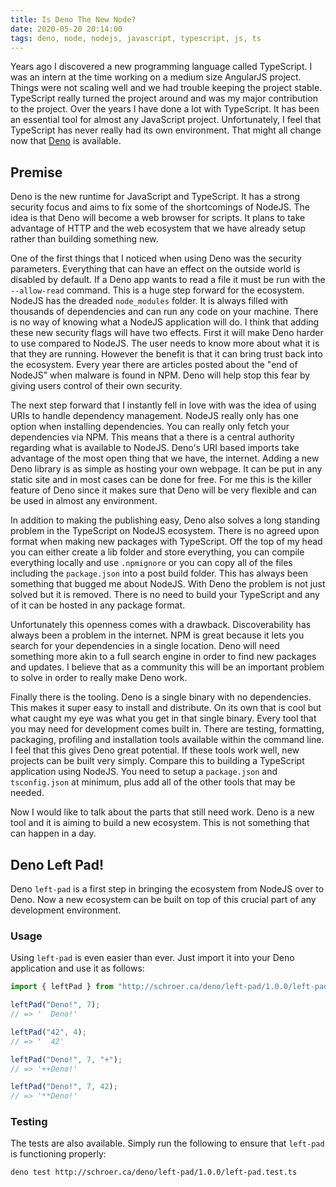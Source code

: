 ```yaml
---
title: Is Deno The New Node?
date: 2020-05-20 20:14:00
tags: deno, node, nodejs, javascript, typescript, js, ts
---
```


Years ago I discovered a new programming language called TypeScript. I was an intern at the time working on a medium size AngularJS project. Things were not scaling well and we had trouble keeping the project stable. TypeScript really turned the project around and was my major contribution to the project. Over the years I have done a lot with TypeScript. It has been an essential tool for almost any JavaScript project. Unfortunately, I feel that TypeScript has never really had its own environment. That might all change now that [Deno](https://deno.land/) is available.

<!-- more -->

## Premise

Deno is the new runtime for JavaScript and TypeScript. It has a strong security focus and aims to fix some of the shortcomings of NodeJS. The idea is that Deno will become a web browser for scripts. It plans to take advantage of HTTP and the web ecosystem that we have already setup rather than building something new.

One of the first things that I noticed when using Deno was the security parameters. Everything that can have an effect on the outside world is disabled by default. If a Deno app wants to read a file it must be run with the `--allow-read` command. This is a huge step forward for the ecosystem. NodeJS has the dreaded `node_modules` folder. It is always filled with thousands of dependencies and can run any code on your machine. There is no way of knowing what a NodeJS application will do. I think that adding these new security flags will have two effects. First it will make Deno harder to use compared to NodeJS. The user needs to know more about what it is that they are running. However the benefit is that it can bring trust back into the ecosystem. Every year there are articles posted about the "end of NodeJS" when malware is found in NPM. Deno will help stop this fear by giving users control of their own security.

The next step forward that I instantly fell in love with was the idea of using URIs to handle dependency management. NodeJS really only has one option when installing dependencies. You can really only fetch your dependencies via NPM. This means that a there is a central authority regarding what is available to NodeJS. Deno's URI based imports take advantage of the most open thing that we have, the internet. Adding a new Deno library is as simple as hosting your own webpage. It can be put in any static site and in most cases can be done for free. For me this is the killer feature of Deno since it makes sure that Deno will be very flexible and can be used in almost any environment.

In addition to making the publishing easy, Deno also solves a long standing problem in the TypeScript on NodeJS ecosystem. There is no agreed upon format when making new packages with TypeScript. Off the top of my head you can either create a lib folder and store everything, you can compile everything locally and use `.npmignore` or you can copy all of the files including the `package.json` into a post build folder. This has always been something that bugged me about NodeJS. With Deno the problem is not just solved but it is removed. There is no need to build your TypeScript and any of it can be hosted in any package format.

Unfortunately this openness comes with a drawback. Discoverability has always been a problem in the internet. NPM is great because it lets you search for your dependencies in a single location. Deno will need something more akin to a full search engine in order to find new packages and updates. I believe that as a community this will be an important problem to solve in order to really make Deno work.

Finally there is the tooling. Deno is a single binary with no dependencies. This makes it super easy to install and distribute. On its own that is cool but what caught my eye was what you get in that single binary. Every tool that you may need for development comes built in. There are testing, formatting, packaging, profiling and installation tools available within the command line. I feel that this gives Deno great potential. If these tools work well, new projects can be built very simply. Compare this to building a TypeScript application using NodeJS. You need to setup a `package.json` and `tsconfig.json` at minimum, plus add all of the other tools that may be needed.

Now I would like to talk about the parts that still need work. Deno is a new tool and it is aiming to build a new ecosystem. This is not something that can happen in a day.

## Deno Left Pad!

Deno `left-pad` is a first step in bringing the ecosystem from NodeJS over to Deno. Now a new ecosystem can be built on top of this crucial part of any development environment.

### Usage

Using `left-pad` is even easier than ever. Just import it into your Deno application and use it as follows:

```ts
import { leftPad } from "http://schroer.ca/deno/left-pad/1.0.0/left-pad.ts";

leftPad("Deno!", 7);
// => '  Deno!'

leftPad("42", 4);
// => '  42'

leftPad("Deno!", 7, "+");
// => '++Deno!'

leftPad("Deno!", 7, 42);
// => '**Deno!'
```

### Testing

The tests are also available. Simply run the following to ensure that `left-pad` is functioning properly:

```sh
deno test http://schroer.ca/deno/left-pad/1.0.0/left-pad.test.ts
```
